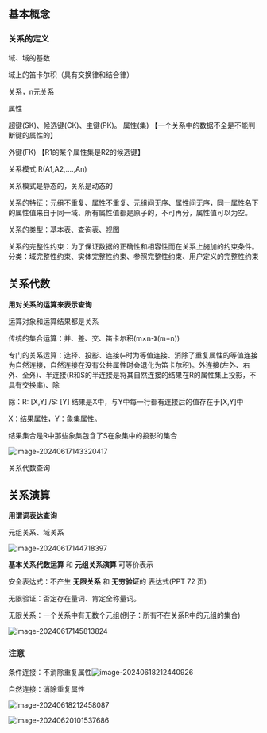 ## 基本概念

### 关系的定义

域、域的基数

域上的笛卡尔积（具有交换律和结合律）

关系，n元关系

属性

超键(SK)、候选键(CK)、主键(PK)。	属性(集) 	【一个关系中的数据不全是不能判断键的属性的】

外键(FK) 【R1的某个属性集是R2的候选键】

关系模式 R(A1,A2,....,An)

关系模式是静态的，关系是动态的

关系的特征：元组不重复、属性不重复、元组间无序、属性间无序，同一属性名下的属性值来自于同一域、所有属性值都是原子的，不可再分，属性值可以为空。

关系的类型：基本表、查询表、视图

关系的完整性约束：为了保证数据的正确性和相容性而在关系上施加的约束条件。分类：域完整性约束、实体完整性约束、参照完整性约束、用户定义的完整性约束

## 关系代数

**用对关系的运算来表示查询**

运算对象和运算结果都是关系

传统的集合运算：并、差、交、笛卡尔积(m×n-》(m+n))

专门的关系运算：选择、投影、连接(`=`时为等值连接、消除了重复属性的等值连接为自然连接，自然连接在没有公共属性时会退化为笛卡尔积)。外连接(左外、右外、全外)、半连接(R和S的半连接是将其自然连接的结果在R的属性集上投影，不具有交换率)、除

除：R: [X,Y] /S: [Y]  结果是X中，与Y中每一行都有连接后的值存在于[X,Y]中

X：结果属性，Y：象集属性。

结果集合是R中那些象集包含了S在象集中的投影的集合

![image-20240617143320417](https://gitee.com/du-jianyu1012/img/raw/master/picture/image-20240617143320417.png)

关系代数查询

## 关系演算

**用谓词表达查询**

元组关系、域关系

![image-20240617144718397](https://gitee.com/du-jianyu1012/img/raw/master/picture/image-20240617144718397.png)

**基本关系代数运算** 和 **元组关系演算** 可等价表示

安全表达式：不产生 **无限关系** 和 **无穷验证**的 表达式(PPT 72 页)

无限验证：否定存在量词、肯定全称量词。

无限关系：一个关系中有无数个元组(例子：所有不在关系R中的元组的集合)

![image-20240617145813824](https://gitee.com/du-jianyu1012/img/raw/master/picture/image-20240617145813824.png)

### 注意

条件连接：不消除重复属性![image-20240618212440926](https://gitee.com/du-jianyu1012/img/raw/master/picture/image-20240618212440926.png)

自然连接：消除重复属性

![image-20240618212458087](https://gitee.com/du-jianyu1012/img/raw/master/picture/image-20240618212458087.png)

![image-20240620101537686](C:/Users/lenovo/AppData/Roaming/Typora/typora-user-images/image-20240620101537686.png)